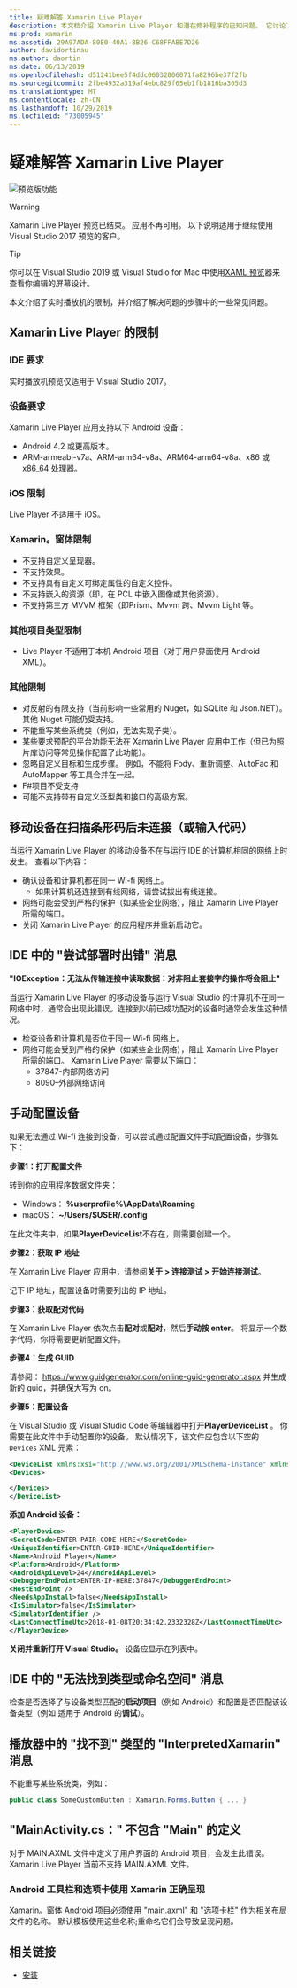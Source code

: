 ```yaml
---
title: 疑难解答 Xamarin Live Player
description: 本文档介绍 Xamarin Live Player 和潜在修补程序的已知问题。 它讨论了连接问题、配置问题等。
ms.prod: xamarin
ms.assetid: 29A97ADA-80E0-40A1-8B26-C68FFABE7D26
author: davidortinau
ms.author: daortin
ms.date: 06/13/2019
ms.openlocfilehash: d51241bee5f4ddc06032006071fa8296be37f2fb
ms.sourcegitcommit: 2fbe4932a319af4ebc829f65eb1fb1816ba305d3
ms.translationtype: MT
ms.contentlocale: zh-CN
ms.lasthandoff: 10/29/2019
ms.locfileid: "73005945"
---
```

# <a name="troubleshooting-xamarin-live-player"></a>疑难解答 Xamarin Live Player

![预览版功能](~/media/shared/preview.png)

> [!WARNING]
> Xamarin Live Player 预览已结束。 应用不再可用。 以下说明适用于继续使用 Visual Studio 2017 预览的客户。

> [!TIP]
> 你可以在 Visual Studio 2019 或 Visual Studio for Mac 中使用[XAML 预览](~/xamarin-forms/xaml/xaml-previewer/index.md)器来查看你编辑的屏幕设计。

本文介绍了实时播放机的限制，并介绍了解决问题的步骤中的一些常见问题。

## <a name="limitations-of-xamarin-live-player"></a>Xamarin Live Player 的限制

### <a name="ide-requirements"></a>IDE 要求

实时播放机预览仅适用于 Visual Studio 2017。

### <a name="device-requirements"></a>设备要求

Xamarin Live Player 应用支持以下 Android 设备：

- Android 4.2 或更高版本。
- ARM-armeabi-v7a、ARM-arm64-v8a、ARM64-arm64-v8a、x86 或 x86_64 处理器。

### <a name="ios-limitations"></a>iOS 限制

Live Player 不适用于 iOS。

### <a name="xamarinforms-limitations"></a>Xamarin。窗体限制

- 不支持自定义呈现器。
- 不支持效果。
- 不支持具有自定义可绑定属性的自定义控件。
- 不支持嵌入的资源（即，在 PCL 中嵌入图像或其他资源）。
- 不支持第三方 MVVM 框架（即Prism、Mvvm 跨、Mvvm Light 等。

### <a name="other-project-type-limitations"></a>其他项目类型限制

- Live Player 不适用于本机 Android 项目（对于用户界面使用 Android XML）。

### <a name="miscellaneous-limitations"></a>其他限制

- 对反射的有限支持（当前影响一些常用的 Nuget，如 SQLite 和 Json.NET）。 其他 Nuget 可能仍受支持。
- 不能重写某些系统类（例如，无法实现子类）。
- 某些要求预配的平台功能无法在 Xamarin Live Player 应用中工作（但已为照片库访问等常见操作配置了此功能）。
- 忽略自定义目标和生成步骤。 例如，不能将 Fody、重新调整、AutoFac 和 AutoMapper 等工具合并在一起。
- F#项目不受支持
- 可能不支持带有自定义泛型类和接口的高级方案。

## <a name="mobile-device-does-not-connect-after-scanning-barcode-or-entering-code"></a>移动设备在扫描条形码后未连接（或输入代码）

当运行 Xamarin Live Player 的移动设备不在与运行 IDE 的计算机相同的网络上时发生。 查看以下内容：

- 确认设备和计算机都在同一 Wi-fi 网络上。
  - 如果计算机还连接到有线网络，请尝试拔出有线连接。
- 网络可能会受到严格的保护（如某些企业网络），阻止 Xamarin Live Player 所需的端口。
- 关闭 Xamarin Live Player 的应用程序并重新启动它。

## <a name="error-while-trying-to-deploy-message-in-ide"></a>IDE 中的 "尝试部署时出错" 消息

**"IOException：无法从传输连接中读取数据：对非阻止套接字的操作将会阻止"**

当运行 Xamarin Live Player 的移动设备与运行 Visual Studio 的计算机不在同一网络中时，通常会出现此错误。连接到以前已成功配对的设备时通常会发生这种情况。

- 检查设备和计算机是否位于同一 Wi-fi 网络上。
- 网络可能会受到严格的保护（如某些企业网络），阻止 Xamarin Live Player 所需的端口。 Xamarin Live Player 需要以下端口：
  - 37847-内部网络访问 
  - 8090–外部网络访问

## <a name="manually-configure-device"></a>手动配置设备

如果无法通过 Wi-fi 连接到设备，可以尝试通过配置文件手动配置设备，步骤如下：

**步骤1：打开配置文件**

转到你的应用程序数据文件夹：

- Windows： **%userprofile%\AppData\Roaming**
- macOS： **~/Users/$USER/.config**

在此文件夹中，如果**PlayerDeviceList**不存在，则需要创建一个。

**步骤2：获取 IP 地址**

在 Xamarin Live Player 应用中，请参阅**关于 > 连接测试 > 开始连接测试**。

记下 IP 地址，配置设备时需要列出的 IP 地址。

**步骤3：获取配对代码**

在 Xamarin Live Player 依次点击**配对**或**配对**，然后**手动按 enter**。 将显示一个数字代码，你将需要更新配置文件。

**步骤4：生成 GUID**

请参阅： https://www.guidgenerator.com/online-guid-generator.aspx 并生成新的 guid，并确保大写为 on。

**步骤5：配置设备**

在 Visual Studio 或 Visual Studio Code 等编辑器中打开**PlayerDeviceList** 。 你需要在此文件中手动配置你的设备。 默认情况下，该文件应包含以下空的 `Devices` XML 元素：

```xml
<DeviceList xmlns:xsi="http://www.w3.org/2001/XMLSchema-instance" xmlns:xsd="http://www.w3.org/2001/XMLSchema">
<Devices>

</Devices>
</DeviceList>
```

**添加 Android 设备：**

```xml
<PlayerDevice>
<SecretCode>ENTER-PAIR-CODE-HERE</SecretCode>
<UniqueIdentifier>ENTER-GUID-HERE</UniqueIdentifier>
<Name>Android Player</Name>
<Platform>Android</Platform>
<AndroidApiLevel>24</AndroidApiLevel>
<DebuggerEndPoint>ENTER-IP-HERE:37847</DebuggerEndPoint>
<HostEndPoint />
<NeedsAppInstall>false</NeedsAppInstall>
<IsSimulator>false</IsSimulator>
<SimulatorIdentifier />
<LastConnectTimeUtc>2018-01-08T20:34:42.2332328Z</LastConnectTimeUtc>
</PlayerDevice>
```

**关闭并重新打开 Visual Studio。** 设备应显示在列表中。

## <a name="type-or-namespace-cannot-be-found-message-in-ide"></a>IDE 中的 "无法找到类型或命名空间" 消息

检查是否选择了与设备类型匹配的**启动项目**（例如 Android）和配置是否匹配该设备类型（例如 适用于 Android 的**调试**）。

## <a name="constructor-on-type-interpretedxamarinformsbutton-not-found-message-in-player"></a>播放器中的 "找不到" 类型的 "InterpretedXamarin" 消息

不能重写某些系统类，例如：

```csharp
public class SomeCustomButton : Xamarin.Forms.Button { ... }
```

## <a name="mainactivitycs-resourcelayout-does-not-contain-a-definition-for-main"></a>"MainActivity.cs：" 不包含 "Main" 的定义

对于 MAIN.AXML 文件中定义了用户界面的 Android 项目，会发生此错误。
Xamarin Live Player 当前不支持 MAIN.AXML 文件。

### <a name="android-toolbar-and-tabs-render-incorrectly-using-xamarinforms"></a>Android 工具栏和选项卡使用 Xamarin 正确呈现

Xamarin。窗体 Android 项目必须使用 "main.axml" 和 "选项卡栏" 作为相关布局文件的名称。 默认模板使用这些名称;重命名它们会导致呈现问题。

## <a name="related-links"></a>相关链接

- [安装](~/tools/live-player/install.md)
